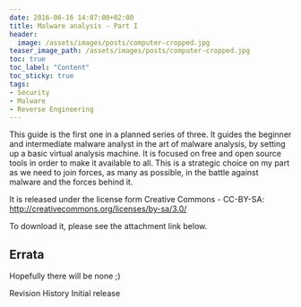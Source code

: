 ```yaml
---
date: 2016-06-16 14:07:00+02:00
title: Malware analysis - Part I
header:
  image: /assets/images/posts/computer-cropped.jpg
teaser_image_path: /assets/images/posts/computer-cropped.jpg
toc: true
toc_label: "Content"
toc_sticky: true
tags:
- Security
- Malware
- Reverse Engineering
---
```


This guide is the first one in a planned series of three. It guides the beginner and intermediate malware analyst in the art of malware analysis, by setting up a basic virtual analysis machine. It is focused on free and open source tools in order to make it available to all. This is a strategic choice on my part as we need to join forces, as many as possible, in the battle against malware and the forces behind it.

It is released under the license form Creative Commons - CC-BY-SA: http://creativecommons.org/licenses/by-sa/3.0/


To download it, please see the attachment link below.

<Link is to be updated soon>

## Errata

Hopefully there will be none ;)

Revision History
Initial release